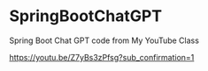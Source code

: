 # SpringBootChatGPT
Spring Boot Chat GPT code from My YouTube Class

https://youtu.be/Z7yBs3zPfsg?sub_confirmation=1


